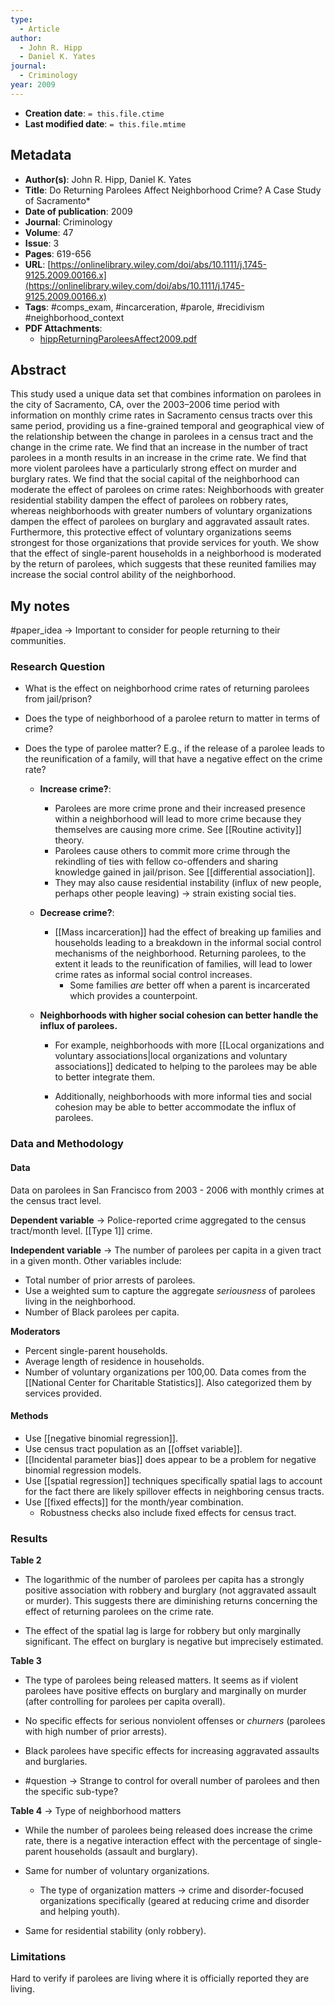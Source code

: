 ```yaml
---
type:
  - Article
author:
  - John R. Hipp
  - Daniel K. Yates
journal:
  - Criminology
year: 2009
---
```


* **Creation date**: `= this.file.ctime`
* **Last modified date**: `= this.file.mtime`

## Metadata

* **Author(s)**: John R. Hipp, Daniel K. Yates
* **Title**: Do Returning Parolees Affect Neighborhood Crime? A Case Study of Sacramento*
* **Date of publication**: 2009
* **Journal**: Criminology
* **Volume**: 47
* **Issue**: 3
* **Pages**: 619-656
* **URL**: [https://onlinelibrary.wiley.com/doi/abs/10.1111/j.1745-9125.2009.00166.x](https://onlinelibrary.wiley.com/doi/abs/10.1111/j.1745-9125.2009.00166.x)
* **Tags**: #comps_exam, #incarceration, #parole, #recidivism #neighborhood_context 
* **PDF Attachments**:
  * [hippReturningParoleesAffect2009.pdf](zotero://open-pdf/library/items/HJYN9WQB)

## Abstract

This study used a unique data set that combines information on parolees in the city of Sacramento, CA, over the 2003–2006 time period with information on monthly crime rates in Sacramento census tracts over this same period, providing us a fine-grained temporal and geographical view of the relationship between the change in parolees in a census tract and the change in the crime rate. We find that an increase in the number of tract parolees in a month results in an increase in the crime rate. We find that more violent parolees have a particularly strong effect on murder and burglary rates. We find that the social capital of the neighborhood can moderate the effect of parolees on crime rates: Neighborhoods with greater residential stability dampen the effect of parolees on robbery rates, whereas neighborhoods with greater numbers of voluntary organizations dampen the effect of parolees on burglary and aggravated assault rates. Furthermore, this protective effect of voluntary organizations seems strongest for those organizations that provide services for youth. We show that the effect of single-parent households in a neighborhood is moderated by the return of parolees, which suggests that these reunited families may increase the social control ability of the neighborhood.

## My notes

#paper_idea -> Important to consider for people returning to their communities.
### Research Question

* What is the effect on neighborhood crime rates of returning parolees from jail/prison?
* Does the type of neighborhood of a parolee return to matter in terms of crime?
* Does the type of parolee matter? E.g., if the release of a parolee leads to the reunification of a family, will that have a negative effect on the crime rate?
  
	* **Increase crime?**:
		* Parolees are more crime prone and their increased presence within a neighborhood will lead to more crime because they themselves are causing more crime. See [[Routine activity]] theory.
		* Parolees cause others to commit more crime through the rekindling of ties with fellow co-offenders and sharing knowledge gained in jail/prison. See [[differential association]].
		* They may also cause residential instability (influx of new people, perhaps other people leaving) -> strain existing social ties.
		  
	* **Decrease crime?**:
		* [[Mass incarceration]] had the effect of breaking up families and households leading to a breakdown in the informal social control mechanisms of the neighborhood. Returning parolees, to the extent it leads to the reunification of families, will lead to lower crime rates as informal social control increases.
			* Some families *are* better off when a parent is incarcerated which provides a counterpoint.
	  
	* **Neighborhoods with higher social cohesion can better handle the influx of parolees.**
	  
		* For example, neighborhoods with more [[Local organizations and voluntary associations|local organizations and voluntary associations]] dedicated to helping to the parolees may be able to better integrate them.
		  
		* Additionally, neighborhoods with more informal ties and social cohesion may be able to better accommodate the influx of parolees.

### Data and Methodology

#### Data

Data on parolees in San Francisco from 2003 - 2006 with monthly crimes at the census tract level.

**Dependent variable** -> Police-reported crime aggregated to the census tract/month level. [[Type 1]] crime.

**Independent variable** -> The number of parolees per capita in a given tract in a given month. Other variables include:

* Total number of prior arrests of parolees.
* Use a weighted sum to capture the aggregate *seriousness* of parolees living in the neighborhood.
* Number of Black parolees per capita.

**Moderators**
* Percent single-parent households.
* Average length of residence in households.
* Number of voluntary organizations per 100,00. Data comes from the [[National Center for Charitable Statistics]]. Also categorized them by services provided.

#### Methods

* Use [[negative binomial regression]].
* Use census tract population as an [[offset variable]].
* [[Incidental parameter bias]] does appear to be a problem for negative binomial regression models.
* Use [[spatial regression]] techniques specifically spatial lags to account for the fact there are likely spillover effects in neighboring census tracts.
* Use [[fixed effects]] for the month/year combination.
	* Robustness checks also include fixed effects for census tract.

### Results

**Table 2**

* The logarithmic of the number of parolees per capita has a strongly positive association with robbery and burglary (not aggravated assault or murder). This suggests there are diminishing returns concerning the effect of returning parolees on the crime rate.
  
* The effect of the spatial lag is large for robbery but only marginally significant. The effect on burglary is negative but imprecisely estimated.

**Table 3**

* The type of parolees being released matters. It seems as if violent parolees have positive effects on burglary and marginally on murder (after controlling for parolees per capita overall).
  
* No specific effects for serious nonviolent offenses or *churners* (parolees with high number of prior arrests).
  
* Black parolees have specific effects for increasing aggravated assaults and burglaries.
* #question -> Strange to control for overall number of parolees and then the specific sub-type?

**Table 4** -> Type of neighborhood matters

* While the number of parolees being released does increase the crime rate, there is a negative interaction effect with the percentage of single-parent households (assault and burglary).

* Same for number of voluntary organizations.
	* The type of organization matters -> crime and disorder-focused organizations specifically (geared at reducing crime and disorder and helping youth).
  
* Same for residential stability (only robbery). 
### Limitations

Hard to verify if parolees are living where it is officially reported they are living.